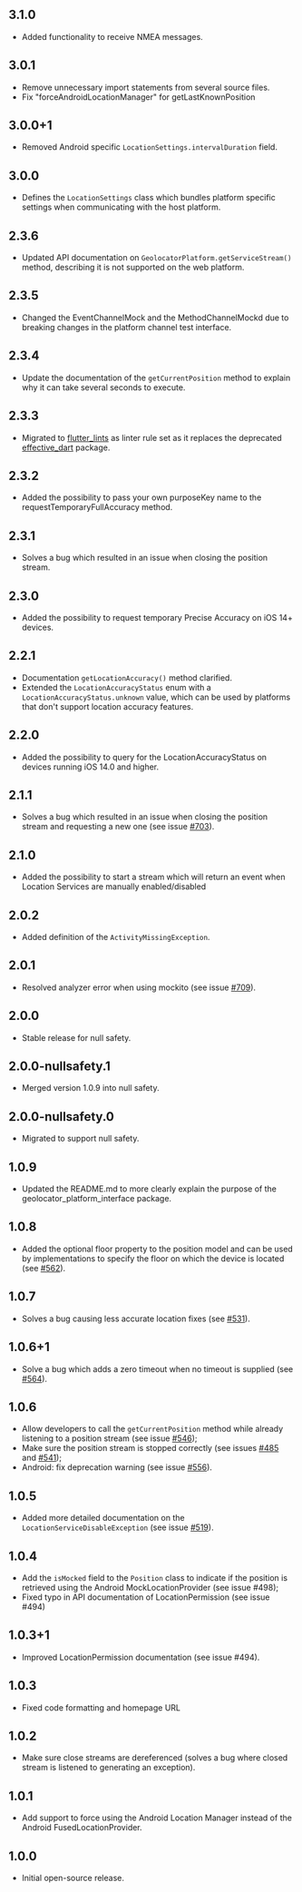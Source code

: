 ## 3.1.0

- Added functionality to receive NMEA messages.

## 3.0.1

- Remove unnecessary import statements from several source files.
- Fix "forceAndroidLocationManager" for getLastKnownPosition

## 3.0.0+1

- Removed Android specific `LocationSettings.intervalDuration` field.

## 3.0.0

- Defines the `LocationSettings` class which bundles platform specific settings when communicating with the host platform.

## 2.3.6

- Updated API documentation on `GeolocatorPlatform.getServiceStream()` method, describing it is not supported on the web platform.

## 2.3.5

- Changed the EventChannelMock and the MethodChannelMockd due to breaking changes in the platform channel test interface.

## 2.3.4

- Update the documentation of the `getCurrentPosition` method to explain why it can take several seconds to execute.

## 2.3.3

- Migrated to [flutter_lints](https://pub.dev/packages/flutter_lints) as linter rule set as it replaces the deprecated [effective_dart](https://pub.dev/packages/effective_dart) package.

## 2.3.2

- Added the possibility to pass your own purposeKey name to the requestTemporaryFullAccuracy method.

## 2.3.1

- Solves a bug which resulted in an issue when closing the position stream.

## 2.3.0

- Added the possibility to request temporary Precise Accuracy on iOS 14+ devices.

## 2.2.1

- Documentation `getLocationAccuracy()` method clarified.
- Extended the `LocationAccuracyStatus` enum with a `LocationAccuracyStatus.unknown` value, which can be used by platforms that don't support location accuracy features.

## 2.2.0

- Added the possibility to query for the LocationAccuracyStatus on devices running iOS 14.0 and higher.

## 2.1.1

- Solves a bug which resulted in an issue when closing the position stream and requesting a new one (see issue [#703](https://github.com/Baseflow/flutter-geolocator/issues/703)).

## 2.1.0

- Added the possibility to start a stream which will return an event when Location Services are manually enabled/disabled

## 2.0.2

- Added definition of the `ActivityMissingException`.

## 2.0.1

- Resolved analyzer error when using mockito (see issue [#709](https://github.com/Baseflow/flutter-geolocator/issues/709)).

## 2.0.0

- Stable release for null safety.

## 2.0.0-nullsafety.1

- Merged version 1.0.9 into null safety.

## 2.0.0-nullsafety.0

- Migrated to support null safety.

## 1.0.9

- Updated the README.md to more clearly explain the purpose of the geolocator_platform_interface package.

## 1.0.8

- Added the optional floor property to the position model and can be used by implementations to specify the floor on which the device is located (see [#562](https://github.com/Baseflow/flutter-geolocator/issues/562)).

## 1.0.7

- Solves a bug causing less accurate location fixes (see [#531](https://github.com/Baseflow/flutter-geolocator/issues/531)).

## 1.0.6+1

- Solve a bug which adds a zero timeout when no timeout is supplied (see [#564]((https://github.com/Baseflow/flutter-geolocator/issues/564))).

## 1.0.6

- Allow developers to call the `getCurrentPosition` method while already listening to a position stream (see issue [#546](https://github.com/Baseflow/flutter-geolocator/issues/546));
- Make sure the position stream is stopped correctly (see issues [#485](https://github.com/Baseflow/flutter-geolocator/issues/485) and [#541](https://github.com/Baseflow/flutter-geolocator/issues/541));
- Android: fix deprecation warning (see issue [#556](https://github.com/Baseflow/flutter-geolocator/issues/556)).

## 1.0.5

- Added more detailed documentation on the `LocationServiceDisableException` (see issue [#519](https://github.com/Baseflow/flutter-geolocator/issues/519)).

## 1.0.4

- Add the `isMocked` field to the `Position` class to indicate if the position is retrieved using the Android MockLocationProvider (see issue #498);
- Fixed typo in API documentation of LocationPermission (see issue #494)

## 1.0.3+1

- Improved LocationPermission documentation (see issue #494).

## 1.0.3

- Fixed code formatting and homepage URL

## 1.0.2

- Make sure close streams are dereferenced (solves a bug where closed stream is listened to generating an exception).

## 1.0.1

- Add support to force using the Android Location Manager instead of the Android FusedLocationProvider.

## 1.0.0

- Initial open-source release.
